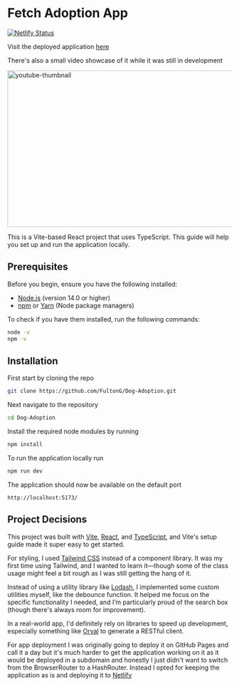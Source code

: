 # Fetch Adoption App

[![Netlify Status](https://api.netlify.com/api/v1/badges/46cf24f3-b8b7-4ad6-8200-fe776d13b9ca/deploy-status)](https://app.netlify.com/sites/exquisite-pudding-2c2427/deploys)

Visit the deployed application [here](https://exquisite-pudding-2c2427.netlify.app)

There's also a small video showcase of it while it was still in development

<a href="https://www.youtube.com/watch?v=sxH7TDjFdJI" target="_blank">
  <img src="https://img.youtube.com/vi/sxH7TDjFdJI/maxresdefault.jpg" alt="youtube-thumbnail" width="626" height="352">
</a>

This is a Vite-based React project that uses TypeScript. This guide will help you set up and run the application locally.

## Prerequisites

Before you begin, ensure you have the following installed:

- [Node.js](https://nodejs.org/) (version 14.0 or higher)
- [npm](https://www.npmjs.com/) or [Yarn](https://yarnpkg.com/) (Node package managers)

To check if you have them installed, run the following commands:

```bash
node -v
npm -v
```

## Installation

First start by cloning the repo

```bash
git clone https://github.com/FultonG/Dog-Adoption.git
```

Next navigate to the repository

```bash
cd Dog-Adoption
```

Install the required node modules by running

```bash
npm install
```

To run the application locally run

```bash
npm run dev
```

The application should now be available on the default port

```
http://localhost:5173/
```

## Project Decisions

This project was built with [Vite](https://vite.dev/guide/), [React](https://react.dev/), and [TypeScript](https://www.typescriptlang.org/), and Vite's setup guide made it super easy to get started.

For styling, I used [Tailwind CSS](https://tailwindcss.com/) instead of a component library. It was my first time using Tailwind, and I wanted to learn it—though some of the class usage might feel a bit rough as I was still getting the hang of it.

Instead of using a utility library like [Lodash](https://lodash.com/), I implemented some custom utilities myself, like the debounce function. It helped me focus on the specific functionality I needed, and I’m particularly proud of the search box (though there's always room for improvement).

In a real-world app, I'd definitely rely on libraries to speed up development, especially something like [Orval](https://orval.dev/) to generate a RESTful client.

For app deployment I was originally going to deploy it on GitHub Pages and call it a day but it's much harder to get the application working on it as it would be deployed in a subdomain and honestly I just didn't want to switch from the BrowserRouter to a HashRouter. Instead I opted for keeping the application as is and deploying it to [Netlify](https://www.netlify.com/)
